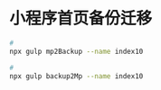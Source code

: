 <!--
 * @Author: 李文超
 * @Date: 2021-08-24 13:48:32
 * @LastEditors: 李文超
 * @LastEditTime: 2021-08-24 20:10:12
 * @Description: file content
-->
# 小程序首页备份迁移

``` bash
# 
npx gulp mp2Backup --name index10

# 
npx gulp backup2Mp --name index10

```